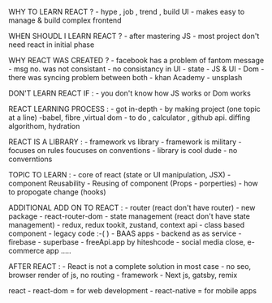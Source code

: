 WHY TO LEARN REACT ? - hype , job , trend , build UI - makes easy to manage & build complex frontend

WHEN SHOUDL I LEARN REACT ? - after mastering JS - most project don't need react in initial phase

WHY REACT WAS CREATED ? - facebook has a problem of fantom message - msg no. was not consistant - no consistancy in UI - state - JS & UI - Dom - there was syncing problem between both - khan Academy - unsplash

DON'T LEARN REACT IF : - you don't know how JS works or Dom works

REACT LEARNING PROCESS : - got in-depth - by making project (one topic at a line)
-babel, fibre ,virtual dom - to do , calculator , github api.
diffing algorithom, hydration

REACT IS A LIBRARY : - framework vs library - framework is military - focuses on rules foucuses on conventions - library is cool dude - no converntions

TOPIC TO LEARN : - core of react (state or UI manipulation, JSX) - component Reusability - Reusing of component (Props - porperties) - how to propogate change (hooks)

ADDITIONAL ADD ON TO REACT : - router (react don't have router) - new package - react-router-dom - state management (react don't have state management) - redux, redux tookit, zustand, context api - class based component - legacy code :-( ) - BAAS apps - backend as as service -firebase - superbase - freeApi.app by hiteshcode - social media close, e-commerce app .....

AFTER REACT : - React is not a complete solution in most case - no seo, browser render of js, no routing - framework - Next js, gatsby, remix

react - react-dom = for web development - react-native = for mobile apps

